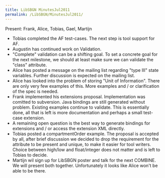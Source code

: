 ```yaml
---
title: LibSBGN MinutesJul2011
permalink: /LibSBGN/MinutesJul2011/
---
```


Present: Frank, Alice, Tobias, Gael, Martijn

-   Tobias completed the AF test-cases. The next step is tool support for AF.
-   Augustin has continued work on Validation.
-   "Complete" validation can be a shifting goal. To set a concrete goal for the next milestone, we should at least make sure we can validate the "class" attribute.
-   Alice has posted a message on the mailing list regarding "type III" state variables. Further discussion is expected on the mailing list.
-   Alice has looked into the problem of storing "Unit of Information". There are only very few examples of this. More examples and / or clarification of the spec is needed.
-   Frank implemented his extensions proposal. Implementation was comitted to subversion. Java bindings are still generated without problem. Existing examples continue to validate. This is essentially done, all that is left is more documentation and perhaps a small test-case extension.
-   A remaining open question is the best way to generate bindings for extensions and / or access the extension XML directly.
-   Tobias posted a compartmentOrder example. The proposal is accepted by all, after brief discussion we decided to drop the requirement for the attribute to be present and unique, to make it easier for tool writers. Choice between high/low and float/integer does not matter and is left to Tobias to decide.
-   Martijn wil sign up for LibSBGN poster and talk for the next COMBINE. We will present both together. Unfortunately it looks like Alice won't be able to be there.
